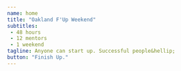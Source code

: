 ```yaml
---
name: home
title: "Oakland F'Up Weekend"
subtitles:
 - 48 hours
 - 12 mentors
 - 1 weekend
tagline: Anyone can start up. Successful people&hellip;
button: "Finish Up."
---
```

